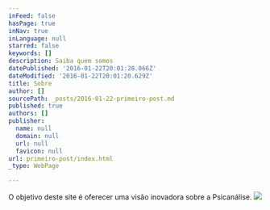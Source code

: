 ```yaml
---
inFeed: false
hasPage: true
inNav: true
inLanguage: null
starred: false
keywords: []
description: Saiba quem somos
datePublished: '2016-01-22T20:01:28.066Z'
dateModified: '2016-01-22T20:01:20.629Z'
title: Sobre
author: []
sourcePath: _posts/2016-01-22-primeiro-post.md
published: true
authors: []
publisher:
  name: null
  domain: null
  url: null
  favicon: null
url: primeiro-post/index.html
_type: WebPage

---
```

O objetivo deste site é oferecer uma visão inovadora sobre a Psicanálise.
![](https://s3-us-west-2.amazonaws.com/the-grid-img/p/a2cbc379f525c9623443102e9d5e0a2a929d5d7a.jpg)